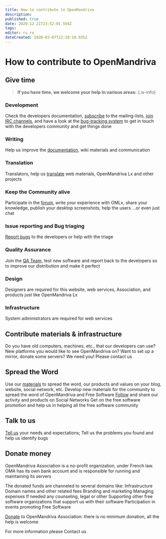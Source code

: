 ```yaml
---
title: How to contribute to OpenMandriva
description: 
published: true
date: 2020-12-21T23:52:01.556Z
tags: 
editor: ru ru
dateCreated: 2020-03-07T22:20:10.935Z
---
```


# How to contribute to OpenMandriva

## Give time

> **If you have time, we welcome your help in various areas:**
{.is-info}


### Development
Check the developers documentation, [subscribe](https://www.openmandriva.org/lists) to the mailing-lists, [join IRC channels](/doc/chat-faq), and have a look at the [bug-tracking system](http://issues.openmandriva.org/) to get in touch with the developers community and get things done

### Writing
Help us improve the [documentation](https://wiki.openmandriva.org/t/documentation?sort=title), wiki materials and communication

### Translation
Translators, help us [translate](https://www.transifex.com/openmandriva/public/) web materials, OpenMandriva Lx and other projects

### Keep the Community alive
Participate in the [forum](https://forum.openmandriva.org/), write your experience with OMLx, share your knowledge, publish your desktop screenshots, help the users ...or even just chat

### Issue reporting and Bug triaging
[Report bugs](http://issues.openmandriva.org/) to the developers or help with the triage

### Quality Assurance
Join the [QA Team](/dev/om-qa), test new software and report back to the developers so to improve our distribution and make it perfect

### Design
Designers are required for this website, web services, Association, and products just like OpenMandriva Lx

### Infrastructure
System administrators are required for web services

## Contribute materials & infrastructure
Do you have old computers, machines, etc., that our developers can use? New platforms you would like to see OpenMandriva on?
Want to set up a mirror, donate some servers?
We need you! Please contact us

## Spread the Word
Use our [materials](/doc/artwork) to spread the word, our products and values on your blog, website, social network, etc.
Develop new materials for the community to spread the word of OpenMandriva and Free Software
[Follow](/community/portal) and share our activity and products on Social Networks
Get on the free software promotion and help us in helping all the free software community

## Talk to us
[Tell us](https://forum.openmandriva.org/) your needs and expectations;
Tell us the problems you found and help us identify bugs

## Donate money
OpenMandriva Association is a no-profit organization, under French law.
OMA has its own bank account and is responsible for running and maintaining its servers

The donated funds are channeled to several domains like:
Infrastructure
Domain names and other related fees
Branding and marketing
Managing expenses
If needed any counseling, legal or other
Supporting other free software organizations that support us with their software
Participation in events promoting Free Software

[Donate](https://www.openmandriva.org/donate/) to OpenMandriva Association: there is no minimum donation, all the help is welcome

For more information please Contact us
